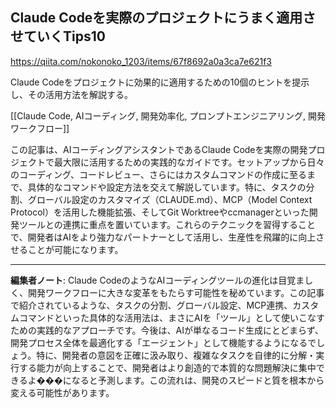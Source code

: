## Claude Codeを実際のプロジェクトにうまく適用させていくTips10

https://qiita.com/nokonoko_1203/items/67f8692a0a3ca7e621f3

Claude Codeをプロジェクトに効果的に適用するための10個のヒントを提示し、その活用方法を解説する。

[[Claude Code, AIコーディング, 開発効率化, プロンプトエンジニアリング, 開発ワークフロー]]

この記事は、AIコーディングアシスタントであるClaude Codeを実際の開発プロジェクトで最大限に活用するための実践的なガイドです。セットアップから日々のコーディング、コードレビュー、さらにはカスタムコマンドの作成に至るまで、具体的なコマンドや設定方法を交えて解説しています。特に、タスクの分割、グローバル設定のカスタマイズ（CLAUDE.md）、MCP（Model Context Protocol）を活用した機能拡張、そしてGit Worktreeやccmanagerといった開発ツールとの連携に重点を置いています。これらのテクニックを習得することで、開発者はAIをより強力なパートナーとして活用し、生産性を飛躍的に向上させることが可能になります。

---

**編集者ノート**: Claude CodeのようなAIコーディングツールの進化は目覚ましく、開発ワークフローに大きな変革をもたらす可能性を秘めています。この記事で紹介されているような、タスクの分割、グローバル設定、MCP連携、カスタムコマンドといった具体的な活用法は、まさにAIを「ツール」として使いこなすための実践的なアプローチです。今後は、AIが単なるコード生成にとどまらず、開発プロセス全体を最適化する「エージェント」として機能するようになるでしょう。特に、開発者の意図を正確に汲み取り、複雑なタスクを自律的に分解・実行する能力が向上することで、開発者はより創造的で本質的な問題解決に集中できるよ���になると予測します。この流れは、開発のスピードと質を根本から変える可能性があります。